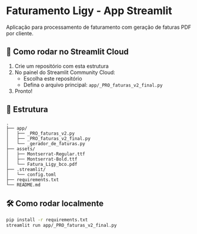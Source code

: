 # Faturamento Ligy - App Streamlit

Aplicação para processamento de faturamento com geração de faturas PDF por cliente.

## 🚀 Como rodar no Streamlit Cloud

1. Crie um repositório com esta estrutura
2. No painel do Streamlit Community Cloud:
   - Escolha este repositório
   - Defina o arquivo principal: `app/_PRO_faturas_v2_final.py`
3. Pronto!

## 🧾 Estrutura

```
.
├── app/
│   ├── _PRO_faturas_v2.py
│   ├── _PRO_faturas_v2_final.py
│   └── _gerador_de_faturas.py
├── assets/
│   ├── Montserrat-Regular.ttf
│   ├── Montserrat-Bold.ttf
│   └── Fatura_Ligy_bco.pdf
├── .streamlit/
│   └── config.toml
├── requirements.txt
└── README.md
```

## 🛠️ Como rodar localmente

```bash
pip install -r requirements.txt
streamlit run app/_PRO_faturas_v2_final.py
```
